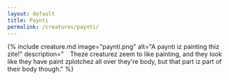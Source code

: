 ```yaml
---
layout: default
title: Paynti
permalink: /creatures/paynti/
---
```

{% include creature.md image="paynti.png" alt="A paynti iz painting thiz zite!" description="&emsp;Theze creaturez zeem to like painting, and they look like they have paint zplotchez all over they're body, but that part iz part of their body though." %}
